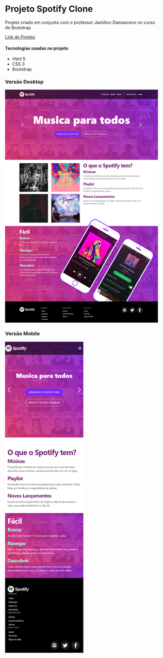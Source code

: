 # Projeto Spotify Clone
Projeto criado em conjunto com o professor Jamilton Damasceno no curso de Bootstrap

[Link do Projeto](https://rafael0125.github.io/projeto_spotify_clone/)

#### Tecnologias usadas no projeto

  * Html 5
  * CSS 3
  * Bootstrap

### Versão Desktop
![Print Desktop](imagens/Print_Versao_Desktop.png)

### Versão Mobile
![Print Mobile](imagens/Print_Versao_Mobile.png)
